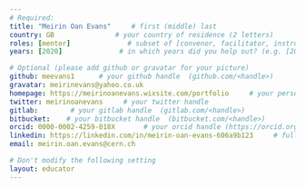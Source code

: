```yaml
---
# Required:
title: "Meirin Oan Evans"     # first (middle) last
country: GB               # your country of residence (2 letters)
roles: [mentor]              # subset of [convenor, facilitator, instructor, mentor]
years: [2020]              # in which years did you help out? (e.g. [2020, 2019])

# Optional (please add github or gravatar for your picture)
github: meevans1      # your github handle  (github.com/<handle>)
gravatar: meirinevans@yahoo.co.uk
homepage: https://meirinoanevans.wixsite.com/portfolio     # your personal homepage  (full url)
twitter: meirinoanevans     # your twitter handle 
gitlab:        # your gitlab handle  (gitlab.com/<handle>)
bitbucket:    # your bitbucket handle  (bitbucket.com/<handle>)
orcid: 0000-0002-4259-018X       # your orcid handle (https://orcid.org/<handle>)
linkedin: https://linkedin.com/in/meirin-oan-evans-606a9b123     # full url (https://linkedin.com/in/your-name-some-hex-code)
email: meirin.oan.evans@cern.ch

# Don't modify the following setting
layout: educator
---
```


<!-- Write something about yourself here (if you want)! 
Hi, Meirin here. So far, I've mentored on the Virtual Pipelines training after participating in the Awesome Bootcamp. I'm a content developer for a future Machine Learning training and I'll be a mentor for the upcoming Virtual Docker training. My work is to prepare ATLAS Open Data for use in education, including particle physics, data science and machine learning.
-->
